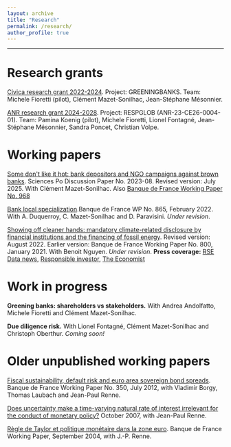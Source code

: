 ```yaml
---
layout: archive
title: "Research"
permalink: /research/
author_profile: true
---
```

---

# Research grants

[Civica research grant 2022-2024](https://www.civica.eu/civicaresearch/collaborative-research-projects/). Project: GREENINGBANKS. Team: Michele Fioretti (pilot), Clément Mazet-Sonilhac, Jean-Stéphane Mésonnier.

[ANR research grant 2024-2028](https://sites.google.com/view/paminakoenig/research/respglob-project). Project: RESPGLOB (ANR-23-CE26-0004-01). Team: Pamina Koenig (pilot), Michele Fioretti, Lionel Fontagné, Jean-Stéphane Mésonnier, Sandra Poncet, Christian Volpe.


# Working papers

[Some don't like it hot: bank depositors and NGO campaigns against brown banks](https://www.sciencespo.fr/department-economics/files/2025_c_mazet_sonilhac_and_j_s_mesonnier_some_dont_like_it_hot_bank_depositors_and_ngo_campaigns_against_brown_banks.pdf). Sciences Po Discussion Paper No. 2023-08. Revised version: July 2025. With Clément Mazet-Sonilhac. Also [Banque de France Working Paper No. 968](https://www.banque-france.fr/en/publications-and-statistics/publications/some-dont-it-hot-bank-depositors-and-ngo-campaigns-against-brown-banks)

[Bank local specialization](https://publications.banque-france.fr/sites/default/files/medias/documents/wp865_0.pdf).Banque de France WP No. 865, February 2022. With A. Duquerroy, C. Mazet-Sonilhac and D. Paravisini. _Under revision_.

[Showing off cleaner hands: mandatory climate-related disclosure by financial institutions and the financing of fossil energy](https://papers.ssrn.com/sol3/papers.cfm?abstract_id=3733781). Revised version: August 2022. Earlier version: Banque de France Working Paper No. 800, January 2021. With Benoit Nguyen. _Under revision_.
**Press coverage:**
<a href="https://www.rsedatanews.net/article/article-finance-responsable-esg-isr-finance-durable--l-impact-de-l-article-173-sur-les-portefeuilles">RSE
Data news</a>, <a href="https://www.responsible-investor.com/articles/french-climate-disclosure-laws-effective-in-curbing-fossil-fuel-financing-says-central-bank-study">Responsible investor</a>, <a href="https://www.economist.com/business/2021/03/13/regulators-want-firms-to-own-up-to-climate-risks" target="_blank">The Economist</a>

# Work in progress

**Greening banks: shareholders vs stakeholders.** With Andrea Andolfatto, Michele Fioretti and Clément Mazet-Sonilhac.

**Due diligence risk.** With Lionel Fontagné, Clément Mazet-Sonilhac and Christoph Oberthur. _Coming soon!_

# Older unpublished working papers

[Fiscal sustainability, default risk and euro area sovereign bond spreads](https://www.dropbox.com/scl/fi/snveyptfvue1c6z1wwi1n/document-de-travail_350_2011.pdf?rlkey=ki4d6wh6bd57j0rhpdr8auygd&dl=0). Banque de
France Working Paper No. 350, July 2012, with Vladimir Borgy, Thomas Laubach and Jean-Paul Renne.

[Does uncertainty make a time-varying natural rate of interest irrelevant for the conduct of monetary policy?](https://www.dropbox.com/scl/fi/tw7k75borwc4t2sgwh1ax/document-de-travail_175_2007.pdf?rlkey=kkggzh0q22ppsn033p5rrhnx9&dl=0) October 2007, with Jean-Paul Renne.

[Règle de Taylor et politique monétaire dans la zone euro](https://www.dropbox.com/scl/fi/p2tzr3jlsk4mhstgq4zfo/document-de-travail_117_2004.pdf?rlkey=5xuj9th1njz6py04oojqmozhv&dl=0). Banque de France Working Paper, September 2004, with J.-P. Renne.
